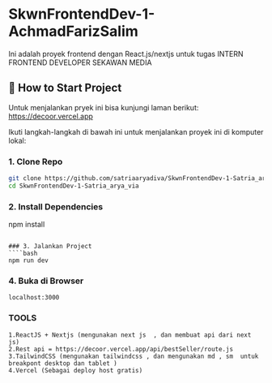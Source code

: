 # SkwnFrontendDev-1-AchmadFarizSalim
Ini adalah proyek frontend dengan React.js/nextjs untuk tugas INTERN FRONTEND DEVELOPER SEKAWAN MEDIA

## 🚀 How to Start Project

Untuk menjalankan pryek ini bisa kunjungi laman berikut:
https://decoor.vercel.app

Ikuti langkah-langkah di bawah ini untuk menjalankan proyek ini di komputer lokal:

### 1. Clone Repo

````bash
git clone https://github.com/satriaaryadiva/SkwnFrontendDev-1-Satria_arya_diva.git
cd SkwnFrontendDev-1-Satria_arya_via
````
### 2. Install Dependencies
 
npm install
````

### 3. Jalankan Project
````bash
npm run dev
````
### 4. Buka di Browser
````
localhost:3000
````
### TOOLS
````
1.ReactJS + Nextjs (mengunakan next js  , dan membuat api dari next js)
2.Rest api = https://decoor.vercel.app/api/bestSeller/route.js
3.TailwindCSS (mengunakan tailwindcss , dan mengunakan md , sm  untuk breakpont desktop dan tablet )
4.Vercel (Sebagai deploy host gratis)
 